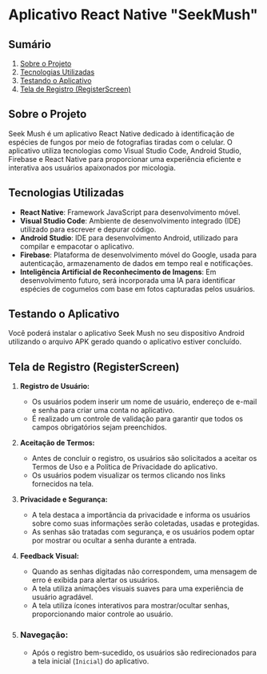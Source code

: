 # Aplicativo React Native "SeekMush"

## Sumário

1. [Sobre o Projeto](#sobre-o-projeto)
2. [Tecnologias Utilizadas](#tecnologias-utilizadas)
3. [Testando o Aplicativo](#testando-o-aplicativo)
4. [Tela de Registro (RegisterScreen)](#tela-de-registro-registerscreen)
   
## Sobre o Projeto
Seek Mush é um aplicativo React Native dedicado à identificação de espécies de fungos por meio de fotografias tiradas com o celular. O aplicativo utiliza tecnologias como Visual Studio Code, Android Studio, Firebase e React Native para proporcionar uma experiência eficiente e interativa aos usuários apaixonados por micologia.

## Tecnologias Utilizadas
- **React Native**: Framework JavaScript para desenvolvimento móvel.
- **Visual Studio Code**: Ambiente de desenvolvimento integrado (IDE) utilizado para escrever e depurar código.
- **Android Studio**: IDE para desenvolvimento Android, utilizado para compilar e empacotar o aplicativo.
- **Firebase**: Plataforma de desenvolvimento móvel do Google, usada para autenticação, armazenamento de dados em tempo real e notificações.
- **Inteligência Artificial de Reconhecimento de Imagens**: Em desenvolvimento futuro, será incorporada uma IA para identificar espécies de cogumelos com base em fotos capturadas pelos usuários.

## Testando o Aplicativo
Você poderá instalar o aplicativo Seek Mush no seu dispositivo Android utilizando o arquivo APK gerado quando o aplicativo estiver concluído.

## Tela de Registro (RegisterScreen)

1. **Registro de Usuário:**
   - Os usuários podem inserir um nome de usuário, endereço de e-mail e senha para criar uma conta no aplicativo.
   - É realizado um controle de validação para garantir que todos os campos obrigatórios sejam preenchidos.

2. **Aceitação de Termos:**
   - Antes de concluir o registro, os usuários são solicitados a aceitar os Termos de Uso e a Política de Privacidade do aplicativo.
   - Os usuários podem visualizar os termos clicando nos links fornecidos na tela.

3. **Privacidade e Segurança:**
   - A tela destaca a importância da privacidade e informa os usuários sobre como suas informações serão coletadas, usadas e protegidas.
   - As senhas são tratadas com segurança, e os usuários podem optar por mostrar ou ocultar a senha durante a entrada.

4. **Feedback Visual:**
   - Quando as senhas digitadas não correspondem, uma mensagem de erro é exibida para alertar os usuários.
   - A tela utiliza animações visuais suaves para uma experiência de usuário agradável.
   - A tela utiliza ícones interativos para mostrar/ocultar senhas, proporcionando maior controle ao usuário.
  
5. ### Navegação:
   - Após o registro bem-sucedido, os usuários são redirecionados para a tela inicial (`Inicial`) do aplicativo.

